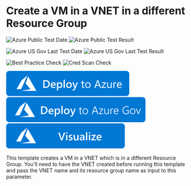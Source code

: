 # Create a VM in a VNET in a different Resource Group

![Azure Public Test Date](https://azurequickstartsservice.blob.core.windows.net/badges/quickstarts/microsoft.compute/vm-different-rg-vnet/PublicLastTestDate.svg)
![Azure Public Test Result](https://azurequickstartsservice.blob.core.windows.net/badges/quickstarts/microsoft.compute/vm-different-rg-vnet/PublicDeployment.svg)

![Azure US Gov Last Test Date](https://azurequickstartsservice.blob.core.windows.net/badges/quickstarts/microsoft.compute/vm-different-rg-vnet/FairfaxLastTestDate.svg)
![Azure US Gov Last Test Result](https://azurequickstartsservice.blob.core.windows.net/badges/quickstarts/microsoft.compute/vm-different-rg-vnet/FairfaxDeployment.svg)

![Best Practice Check](https://azurequickstartsservice.blob.core.windows.net/badges/quickstarts/microsoft.compute/vm-different-rg-vnet/BestPracticeResult.svg)
![Cred Scan Check](https://azurequickstartsservice.blob.core.windows.net/badges/quickstarts/microsoft.compute/vm-different-rg-vnet/CredScanResult.svg)

[![Deploy To Azure](https://raw.githubusercontent.com/Azure/azure-quickstart-templates/master/1-CONTRIBUTION-GUIDE/images/deploytoazure.svg?sanitize=true)](https://portal.azure.com/#create/Microsoft.Template/uri/https%3A%2F%2Fraw.githubusercontent.com%2FAzure%2Fazure-quickstart-templates%2Fmaster%2Fquickstarts%2Fmicrosoft.compute%2Fvm-different-rg-vnet%2Fazuredeploy.json)
[![Deploy To Azure US Gov](https://raw.githubusercontent.com/Azure/azure-quickstart-templates/master/1-CONTRIBUTION-GUIDE/images/deploytoazuregov.svg?sanitize=true)](https://portal.azure.us/#create/Microsoft.Template/uri/https%3A%2F%2Fraw.githubusercontent.com%2FAzure%2Fazure-quickstart-templates%2Fmaster%2Fquickstarts%2Fmicrosoft.compute%2Fvm-different-rg-vnet%2Fazuredeploy.json)
[![Visualize](https://raw.githubusercontent.com/Azure/azure-quickstart-templates/master/1-CONTRIBUTION-GUIDE/images/visualizebutton.svg?sanitize=true)](http://armviz.io/#/?load=https%3A%2F%2Fraw.githubusercontent.com%2FAzure%2Fazure-quickstart-templates%2Fmaster%2Fquickstarts%2Fmicrosoft.compute%2Fvm-different-rg-vnet%2Fazuredeploy.json)

This template creates a VM in a VNET which is in a different Resource Group. You'll need to have the VNET created before running this template and pass the VNET name and its resource group name as input to this parameter.

